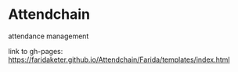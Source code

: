 # Attendchain
attendance management

link to gh-pages: 
https://faridaketer.github.io/Attendchain/Farida/templates/index.html
